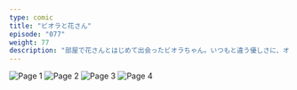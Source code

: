 ```yaml
---
type: comic
title: "ビオラと花さん"
episode: "077"
weight: 77
description: "部屋で花さんとはじめて出会ったビオラちゃん。いつもと違う優しさに、オレンジはまたちょっぴり惚れ直したのでした… 😊"
---
```


![Page 1](cut-1.jpg)
![Page 2](cut-2.jpg)
![Page 3](cut-3.jpg)
![Page 4](cut-4.jpg)
